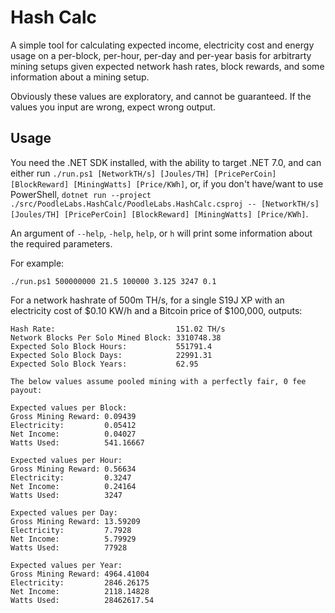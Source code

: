 # Hash Calc

A simple tool for calculating expected income, electricity cost and energy usage on a per-block, per-hour, per-day and per-year basis for arbitrarty mining setups given expected network hash rates, block rewards, and some information about a mining setup.

Obviously these values are exploratory, and cannot be guaranteed. If the values you input are wrong, expect wrong output.

## Usage

You need the .NET SDK installed, with the ability to target .NET 7.0, and can either run `./run.ps1 [NetworkTH/s] [Joules/TH] [PricePerCoin] [BlockReward] [MiningWatts] [Price/KWh]`, or, if you don't have/want to use PowerShell, `dotnet run --project ./src/PoodleLabs.HashCalc/PoodleLabs.HashCalc.csproj -- [NetworkTH/s] [Joules/TH] [PricePerCoin] [BlockReward] [MiningWatts] [Price/KWh]`.

An argument of `--help`, `-help`, `help`, or `h` will print some information about the required parameters.

For example:
```
./run.ps1 500000000 21.5 100000 3.125 3247 0.1
```

For a network hashrate of 500m TH/s, for a single S19J XP with an electricity cost of $0.10 KW/h and a Bitcoin price of $100,000, outputs:

```
Hash Rate:                           151.02 TH/s
Network Blocks Per Solo Mined Block: 3310748.38
Expected Solo Block Hours:           551791.4
Expected Solo Block Days:            22991.31
Expected Solo Block Years:           62.95

The below values assume pooled mining with a perfectly fair, 0 fee payout:

Expected values per Block:
Gross Mining Reward: 0.09439
Electricity:         0.05412
Net Income:          0.04027
Watts Used:          541.16667

Expected values per Hour:
Gross Mining Reward: 0.56634
Electricity:         0.3247
Net Income:          0.24164
Watts Used:          3247

Expected values per Day:
Gross Mining Reward: 13.59209
Electricity:         7.7928
Net Income:          5.79929
Watts Used:          77928

Expected values per Year:
Gross Mining Reward: 4964.41004
Electricity:         2846.26175
Net Income:          2118.14828
Watts Used:          28462617.54
```
